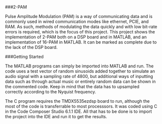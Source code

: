 ###2-PAM

Pulse Amplitude Modulation (PAM) is a way of communicating data and is commonly used in wired communication modes like ethernet, PCIE, and RAM. As such, methods of modulating the data quickly and with low bit-rate errors is required, which is the focus of this project. This project shows the implementation of 2-PAM both on a DSP board and in MATLAB, and an implementation of 16-PAM in MATLAB. It can be marked as complete due to the lack of the DSP board.

###Getting Started

The MATLAB programs can simply be imported into MATLAB and run. The code uses a test vector of random sinusoids added together to simulate an audio signal with a sampling rate of 4800, but additional ways of inputting data such as through actual music or entirely random data can be shown in the commented code. Keep in mind that the data has to upsampled correctly according to the Nyquist frequency. 

The C program requires the TMDX5535ezdsp board to run, although the most of the code is transferrable to most processsors. It was coded using C in the Code Composer Studio 6.1.1 IDE. All that has to be done is to import the project into the IDE and run it to get the results.







